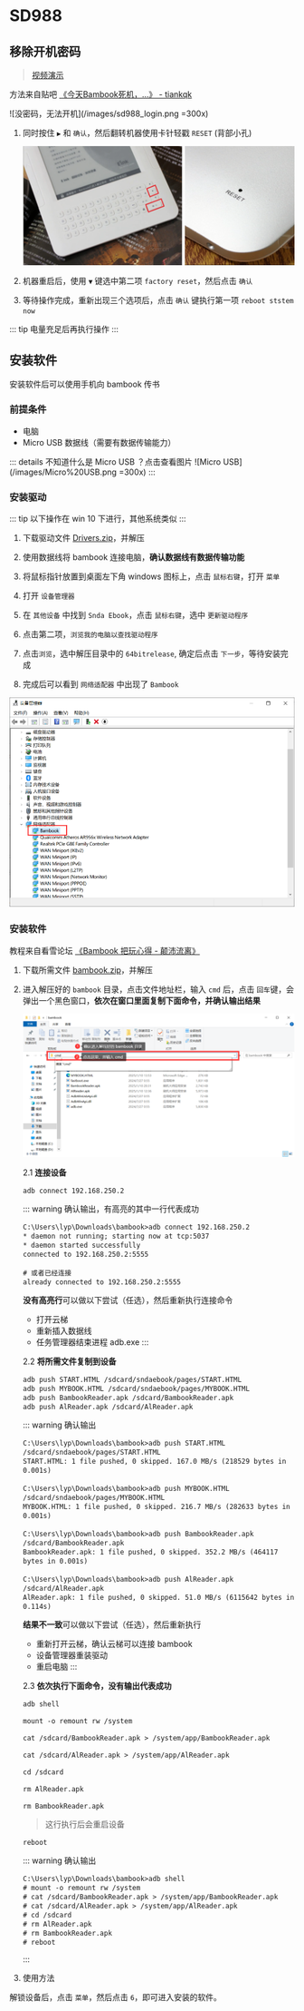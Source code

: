 # SD988

## 移除开机密码

> [视频演示](https://www.bilibili.com/video/BV1zGCpYLECt)

方法来自贴吧 [《今天Bambook死机，...》 - tiankqk](https://tieba.baidu.com/p/2277040025?pid=31667132406&cid=0#31667132406)

![没密码，无法开机](/images/sd988_login.png =300x)

1. 同时按住 `▶` 和 `确认`，然后翻转机器使用卡针轻戳 `RESET` (背部小孔)

    ![](/images/bambook_key.png)

2. 机器重启后，使用 `▼` 键选中第二项 `factory reset`，然后点击 `确认`

3. 等待操作完成，重新出现三个选项后，点击 `确认` 键执行第一项 `reboot ststem now`

::: tip
电量充足后再执行操作
:::

## 安装软件

安装软件后可以使用手机向 bambook 传书

### 前提条件

- 电脑
- Micro USB 数据线（需要有数据传输能力）

::: details 不知道什么是 Micro USB ？点击查看图片
![Micro USB](/images/Micro%20USB.png =300x)
:::

### 安装驱动

::: tip
以下操作在 win 10 下进行，其他系统类似
:::

1. 下载驱动文件 [Drivers.zip](/vuepress/app/bambook/Drivers.zip)，并解压

2. 使用数据线将 bambook 连接电脑，**确认数据线有数据传输功能**

3. 将鼠标指针放置到桌面左下角 windows 图标上，点击 `鼠标右键`，打开 `菜单`

4. 打开 `设备管理器`

5. 在 `其他设备` 中找到 `Snda Ebook`，点击 `鼠标右键`，选中 `更新驱动程序`

6. 点击第二项，`浏览我的电脑以查找驱动程序`

7. 点击`浏览`，选中解压目录中的 `64bitrelease`, 确定后点击 `下一步`，等待安装完成

8. 完成后可以看到 `网络适配器` 中出现了 `Bambook`

![](/images/bambook_driver.png)

### 安装软件

教程来自看雪论坛 [《Bambook 把玩心得 - 颠沛流离》](https://bbs.kanxue.com/thread-257302.htm)


1. 下载所需文件 [bambook.zip](/vuepress/app/bambook/bambook.zip)，并解压

2. 进入解压好的 `bambook` 目录，点击文件地址栏，输入 `cmd` 后，点击 `回车`键，会弹出一个黑色窗口，**依次在窗口里面复制下面命令，并确认输出结果**

    ![](/images/cmd.png)


    2.1 **连接设备**

    ```shell :no-line-numbers
    adb connect 192.168.250.2
    ```

    ::: warning 确认输出，有高亮的其中一行代表成功
    ```shell {4,7} :no-line-numbers
    C:\Users\lyp\Downloads\bambook>adb connect 192.168.250.2
    * daemon not running; starting now at tcp:5037
    * daemon started successfully
    connected to 192.168.250.2:5555

    # 或者已经连接
    already connected to 192.168.250.2:5555
    ```

    **没有高亮行**可以做以下尝试（任选），然后重新执行连接命令
    - 打开云梯
    - 重新插入数据线
    - 任务管理器结束进程 adb.exe
    :::


    2.2 **将所需文件复制到设备**

    ```shell :no-line-numbers
    adb push START.HTML /sdcard/sndaebook/pages/START.HTML
    adb push MYBOOK.HTML /sdcard/sndaebook/pages/MYBOOK.HTML
    adb push BambookReader.apk /sdcard/BambookReader.apk
    adb push AlReader.apk /sdcard/AlReader.apk
    ```

    ::: warning 确认输出
    ```shell :no-line-numbers {2,5,8,11}
    C:\Users\lyp\Downloads\bambook>adb push START.HTML /sdcard/sndaebook/pages/START.HTML
    START.HTML: 1 file pushed, 0 skipped. 167.0 MB/s (218529 bytes in 0.001s)

    C:\Users\lyp\Downloads\bambook>adb push MYBOOK.HTML /sdcard/sndaebook/pages/MYBOOK.HTML
    MYBOOK.HTML: 1 file pushed, 0 skipped. 216.7 MB/s (282633 bytes in 0.001s)

    C:\Users\lyp\Downloads\bambook>adb push BambookReader.apk /sdcard/BambookReader.apk
    BambookReader.apk: 1 file pushed, 0 skipped. 352.2 MB/s (464117 bytes in 0.001s)

    C:\Users\lyp\Downloads\bambook>adb push AlReader.apk /sdcard/AlReader.apk
    AlReader.apk: 1 file pushed, 0 skipped. 51.0 MB/s (6115642 bytes in 0.114s)
    ```

    **结果不一致**可以做以下尝试（任选），然后重新执行
    - 重新打开云梯，确认云梯可以连接 bambook
    - 设备管理器重装驱动
    - 重启电脑
    :::

    2.3 **依次执行下面命令，没有输出代表成功**
    ``` shell :no-line-numbers
    adb shell
    ```

    ``` shell :no-line-numbers
    mount -o remount rw /system
    ```

    ``` shell :no-line-numbers
    cat /sdcard/BambookReader.apk > /system/app/BambookReader.apk
    ```

    ``` shell :no-line-numbers
    cat /sdcard/AlReader.apk > /system/app/AlReader.apk
    ```

    ``` shell :no-line-numbers
    cd /sdcard
    ```

    ``` shell :no-line-numbers
    rm AlReader.apk
    ```

    ``` shell :no-line-numbers
    rm BambookReader.apk
    ```

    > 这行执行后会重启设备

    ``` shell :no-line-numbers
    reboot
    ```

    ::: warning 确认输出
    ```shell :no-line-numbers
    C:\Users\lyp\Downloads\bambook>adb shell
    # mount -o remount rw /system
    # cat /sdcard/BambookReader.apk > /system/app/BambookReader.apk
    # cat /sdcard/AlReader.apk > /system/app/AlReader.apk
    # cd /sdcard
    # rm AlReader.apk
    # rm BambookReader.apk
    # reboot
    ```
    :::

3. 使用方法

解锁设备后，点击 `菜单`，然后点击 `6`，即可进入安装的软件。